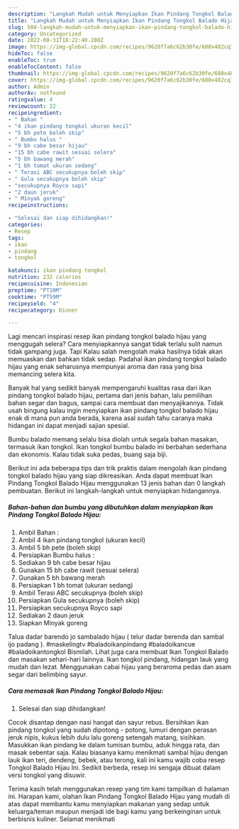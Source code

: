 ```yaml
---
description: "Langkah Mudah untuk Menyiapkan Ikan Pindang Tongkol Balado Hijau, Bikin Ngiler"
title: "Langkah Mudah untuk Menyiapkan Ikan Pindang Tongkol Balado Hijau, Bikin Ngiler"
slug: 504-langkah-mudah-untuk-menyiapkan-ikan-pindang-tongkol-balado-hijau-bikin-ngiler
category: Uncategorized
date: 2022-08-31T18:22:40.208Z
image: https://img-global.cpcdn.com/recipes/9620f7a6c62b30fe/680x482cq70/ikan-pindang-tongkol-balado-hijau-foto-resep-utama.jpg
hideToc: false
enableToc: true
enableTocContent: false
thumbnail: https://img-global.cpcdn.com/recipes/9620f7a6c62b30fe/680x482cq70/ikan-pindang-tongkol-balado-hijau-foto-resep-utama.jpg
cover: https://img-global.cpcdn.com/recipes/9620f7a6c62b30fe/680x482cq70/ikan-pindang-tongkol-balado-hijau-foto-resep-utama.jpg
author: Admin
authorAv: notfound
ratingvalue: 4
reviewcount: 22
recipeingredient:
- " Bahan "
- "4 ikan pindang tongkol ukuran kecil"
- "5 bh pete boleh skip"
- " Bumbu halus "
- "9 bh cabe besar hijau"
- "15 bh cabe rawit sesuai selera"
- "5 bh bawang merah"
- "1 bh tomat ukuran sedang"
- " Terasi ABC secukupnya boleh skip"
- " Gula secukupnya boleh skip"
- "secukupnya Royco sapi"
- "2 daun jeruk"
- " Minyak goreng"
recipeinstructions:

- "Selesai dan siap dihidangkan!"
categories:
- Resep
tags:
- ikan
- pindang
- tongkol

katakunci: ikan pindang tongkol 
nutrition: 232 calories
recipecuisine: Indonesian
preptime: "PT10M"
cooktime: "PT59M"
recipeyield: "4"
recipecategory: Dinner

---
```



Lagi mencari inspirasi resep ikan pindang tongkol balado hijau yang menggugah selera? Cara menyiapkannya sangat tidak terlalu sulit namun tidak gampang juga. Tapi Kalau salah mengolah maka hasilnya tidak akan memuaskan dan bahkan tidak sedap. Padahal ikan pindang tongkol balado hijau yang enak seharusnya mempunyai aroma dan rasa yang bisa memancing selera kita.


Banyak hal yang sedikit banyak mempengaruhi kualitas rasa dari ikan pindang tongkol balado hijau, pertama dari jenis bahan, lalu pemilihan bahan segar dan bagus, sampai cara membuat dan menyajikannya. Tidak usah bingung kalau ingin menyiapkan ikan pindang tongkol balado hijau enak di mana pun anda berada, karena asal sudah tahu caranya maka hidangan ini dapat menjadi sajian spesial.

Bumbu balado memang selalu bisa diolah untuk segala bahan masakan, termasuk ikan tongkol. Ikan tongkol bumbu balado ini berbahan sederhana dan ekonomis. Kalau tidak suka pedas, buang saja biji.


Berikut ini ada beberapa tips dan trik praktis dalam mengolah ikan pindang tongkol balado hijau yang siap dikreasikan. Anda dapat membuat Ikan Pindang Tongkol Balado Hijau menggunakan 13 jenis bahan dan 0 langkah pembuatan. Berikut ini langkah-langkah untuk menyiapkan hidangannya.

<!--inarticleads1-->

##### Bahan-bahan dan bumbu yang dibutuhkan dalam menyiapkan Ikan Pindang Tongkol Balado Hijau:

1. Ambil  Bahan :
1. Ambil 4 ikan pindang tongkol (ukuran kecil)
1. Ambil 5 bh pete (boleh skip)
1. Persiapkan  Bumbu halus :
1. Sediakan 9 bh cabe besar hijau
1. Gunakan 15 bh cabe rawit (sesuai selera)
1. Gunakan 5 bh bawang merah
1. Persiapkan 1 bh tomat (ukuran sedang)
1. Ambil  Terasi ABC secukupnya (boleh skip)
1. Persiapkan  Gula secukupnya (boleh skip)
1. Persiapkan secukupnya Royco sapi
1. Sediakan 2 daun jeruk
1. Siapkan  Minyak goreng


Talua dadar barendo jo sambalado hijau ( telur dadar berenda dan sambal ijo padang ). #maskelingtv #baladoikanpindang #baladoikancue #baladoikantongkol Bismilah. Lihat juga cara membuat Ikan Tongkol Balado dan masakan sehari-hari lainnya. Ikan tongkol pindang, hidangan lauk yang mudah dan lezat. Menggunakan cabai hijau yang beraroma pedas dan asam segar dari belimbing sayur. 

<!--inarticleads2-->

##### Cara memasak Ikan Pindang Tongkol Balado Hijau:


1. Selesai dan siap dihidangkan!

Cocok disantap dengan nasi hangat dan sayur rebus. Bersihkan ikan pindang tongkol yang sudah dipotong - potong, lumuri dengan perasan jeruk nipis, kukus lebih dulu lalu goreng setengah matang, sisihkan. Masukkan ikan pindang ke dalam tumisan bumbu, aduk hingga rata, dan masak sebentar saja. Kalau biasanya kamu menikmati sambal hijau dengan lauk ikan teri, dendeng, bebek, atau terong, kali ini kamu wajib coba resep Tongkol Balado Hijau Ini. Sedikit berbeda, resep ini sengaja dibuat dalam versi tongkol yang disuwir. 

Terima kasih telah menggunakan resep yang tim kami tampilkan di halaman ini. Harapan kami, olahan Ikan Pindang Tongkol Balado Hijau yang mudah di atas dapat membantu kamu menyiapkan makanan yang sedap untuk keluarga/teman maupun menjadi ide bagi kamu yang berkeinginan untuk berbisnis kuliner. Selamat menikmati
